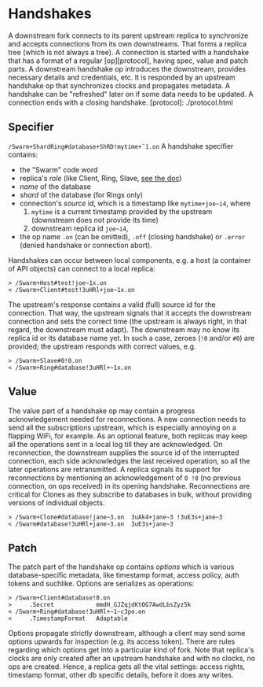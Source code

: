 # Handshakes

A downstream fork connects to its parent upstream replica to synchronize and accepts connections from its own downstreams.
That forms a replica tree (which is not always a tree).
A connection is started with a handshake that has a format of a regular [op][protocol], having spec, value and patch parts.
A downstream handshake op introduces the downstream, provides necessary details and credentials, etc.
It is responded by an upstream handshake op that synchronizes clocks and propagates metadata.
A handshake can be "refreshed" later on if some data needs to be updated.
A connection ends with a closing handshake.
[protocol]: ./protocol.html

## Specifier

`/Swarm+ShardRing#database+ShRD!mytime+˜1.on`
A handshake specifier contains:
* the "Swarm" code word
* replica's *role* (like Client, Ring, Slave, [see the doc][fork])
* *name* of the database
* *shard* of the database (for Rings only)
* connection's *source* id, which is a timestamp like `mytime+joe~i4`, where
    1. `mytime` is a current timestamp provided by the upstream (downstream does not provide its time)
    2. downstream replica id `joe~i4`,
* the op name `.on` (can be omitted), `.off` (closing handshake) or `.error` (denied handshake or connection abort).

Handshakes can occur between local components, e.g. a host (a container of API objects) can connect to a local replica:
```
> /Swarm+Host#test!joe~1x.on
< /Swarm+Client#test!3uHRl+joe~1x.on
```
The upstream's response contains a valid (full) source id for the connection.
That way, the upstream signals that it accepts the downstream connection and sets the correct time (the upstream is always right, in that regard, the downstream must adapt).
The downstream may no know its replica id or its database name yet.
In such a case, zeroes (`!0` and/or `#0`) are provided; the upstream responds with correct values, e.g.
```
> /Swarm+Slave#0!0.on
< /Swarm+Ring#database!3uHRl+~1x.on
```
[fork]: ./fork.html

## Value

The value part of a handshake op may contain a progress acknowledgement needed for reconnections.
A new connection needs to send all the subscriptions upstream, which is especially annoying on a flapping WiFi, for example.
As an optional feature, both replicas may keep all the operations sent in a local log till they are acknowledged.
On reconnection, the downstream supplies the source id of the interrupted connection, each side acknowledges the last received operation, so all the later operations are retransmitted.
A replica signals its support for reconnections by mentioning an acknowledgement of `0 !0` (no previous connection, on ops received) in its opening handshake.
Reconnections are critical for Clones as they subscribe to databases in bulk, without providing versions of individual objects.
```
> /Swarm+Clone#database!jane~3.on  3uAk4+jane~3 !3uE3s+jane~3
< /Swarm#database!3uHRl+jane~3.on  3uE3s+jane~3
```

## Patch

The patch part of the handshake op contains *options* which is various database-specific metadata, like timestamp format, access policy, auth tokens and suchlike.
Options are serializes as operations:
```
> /Swarm+Client#database!0.on
>     .Secret            mmdH_GJZqjdKtOG7AwdLbsZyz5k
< /Swarm+Ring#database!3uHRl+~1~c3po.on
<     .TimestampFormat   Adaptable
```
Options propagate strictly downstream, although a client may send some options upwards for inspection (e.g. its access token).
There are rules regarding which options get into a particular kind of fork.
Note that replica's clocks are only created after an upstream handshake and with no clocks, no ops are created.
Hence, a replica gets all the vital settings: access rights, timestamp format, other db specific details, before it does any writes.
